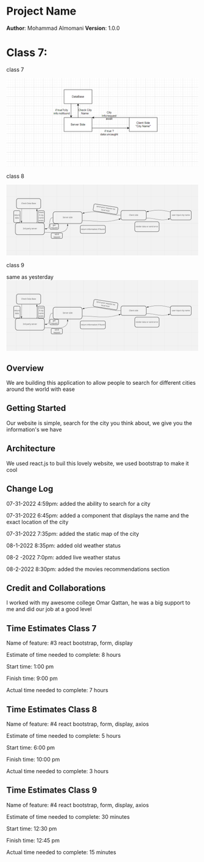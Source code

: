 # Project Name

**Author**: Mohammad Almomani
**Version**: 1.0.0

# Class 7:

class 7


![](./public/wireframe.png)


class 8


![](unknown.png)


class 9


same as yesterday 
![](unknown.png)


## Overview
<!-- Provide a high level overview of what this application is and why you are building it, beyond the fact that it's an assignment for this class. (i.e. What's your problem domain?) -->
We are building this application to allow people to search for different cities around the world with ease 
## Getting Started
<!-- What are the steps that a user must take in order to build this app on their own machine and get it running? -->
Our website is simple, search for the city you think about, we give you the information's we have 

## Architecture
<!-- Provide a detailed description of the application design. What technologies (languages, libraries, etc) you're using, and any other relevant design information. -->
We used react.js to buil this lovely website, we used bootstrap to make it cool

## Change Log
<!-- Use this area to document the iterative changes made to your application as each feature is successfully implemented. Use time stamps. Here's an example:

01-01-2001 4:59pm - Application now has a fully-functional express server, with a GET route for the location resource. -->

07-31-2022 4:59pm: added the ability to search for a city

07-31-2022 6:45pm:  added a component that displays the name and the exact location of the city

07-31-2022 7:35pm:  added the static map of the city

08-1-2022 8:35pm:  added old weather status

08-2 -2022 7:0pm:  added live weather status

08-2-2022 8:30pm:  added the movies recommendations section




## Credit and Collaborations
<!-- Give credit (and a link) to other people or resources that helped you build this application. -->

I worked with my awesome college Omar Qattan, he was a big support to me and did our job at a good level

## Time Estimates Class 7

Name of feature: #3 react bootstrap, form, display

Estimate of time needed to complete: 8 hours

Start time: 1:00 pm

Finish time: 9:00 pm

Actual time needed to complete: 7 hours



## Time Estimates Class 8

Name of feature: #4 react bootstrap, form, display, axios

Estimate of time needed to complete: 5 hours

Start time: 6:00 pm

Finish time: 10:00 pm

Actual time needed to complete: 3 hours


## Time Estimates Class 9

Name of feature: #4 react bootstrap, form, display, axios

Estimate of time needed to complete: 30 minutes

Start time: 12:30 pm

Finish time: 12:45 pm

Actual time needed to complete: 15 minutes
